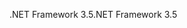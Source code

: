  <span data-ttu-id="619b9-101">.NET Framework 3.5</span><span class="sxs-lookup"><span data-stu-id="619b9-101">.NET Framework 3.5</span></span> 
